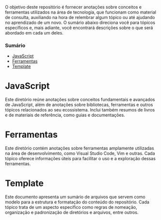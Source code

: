 O objetivo deste repositório é fornecer anotações sobre conceitos e ferramentas utilizados na área de tecnologia, que funcionam como material de consulta, auxiliando na hora de relembrar algum tópico ou até ajudando no aprendizado de um novo. O sumário abaixo direciona você para tópicos específicos e, mais adiante, você encontrará descrições sobre o que será abordado em cada um deles.

### Sumário

- [JavaScript](./2-javascript/javascript.md)
- [Ferramentas](./4-ferramentas/ferramentas.md)
- [Template](./1-template/1-template.md)

# JavaScript

Este diretório reúne anotações sobre conceitos fundamentais e avançados de JavaScript, além de anotações sobre bibliotecas, ferramentas e outros tópicos relacionados ao seu ecossistema. Inclui também resumos de livros e de materiais de referência, como guias e documentações.

# Ferramentas

Este diretório contém anotações sobre ferramentas amplamente utilizadas na área de desenvolvimento, como Visual Studio Code, Vim e outras. Cada tópico oferece informações úteis para facilitar o uso e a exploração dessas ferramentas.

# Template

Este documento apresenta um sumário de arquivos que servem como modelo para a estrutura e formatação do conteúdo do repositório. Cada tópico trata de um aspecto específico como regras de nomeação, organização e padronização de diretórios e arquivos, entre outros.